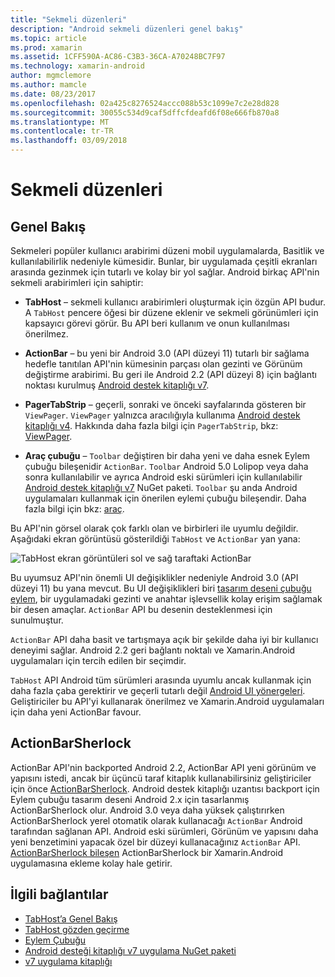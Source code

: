 ```yaml
---
title: "Sekmeli düzenleri"
description: "Android sekmeli düzenleri genel bakış"
ms.topic: article
ms.prod: xamarin
ms.assetid: 1CFF590A-AC86-C3B3-36CA-A70248BC7F97
ms.technology: xamarin-android
author: mgmclemore
ms.author: mamcle
ms.date: 08/23/2017
ms.openlocfilehash: 02a425c8276524accc088b53c1099e7c2e28d828
ms.sourcegitcommit: 30055c534d9caf5dffcfdeafd6f08e666fb870a8
ms.translationtype: MT
ms.contentlocale: tr-TR
ms.lasthandoff: 03/09/2018
---
```

# <a name="tabbed-layouts"></a>Sekmeli düzenleri


## <a name="overview"></a>Genel Bakış

Sekmeleri popüler kullanıcı arabirimi düzeni mobil uygulamalarda, Basitlik ve kullanılabilirlik nedeniyle kümesidir. Bunlar, bir uygulamada çeşitli ekranları arasında gezinmek için tutarlı ve kolay bir yol sağlar. Android birkaç API'nin sekmeli arabirimleri için sahiptir: 

-   **TabHost** &ndash; sekmeli kullanıcı arabirimleri oluşturmak için özgün API budur. A `TabHost` pencere öğesi bir düzene eklenir ve sekmeli görünümleri için kapsayıcı görevi görür. Bu API beri kullanım ve onun kullanılması önerilmez. 

-   **ActionBar** &ndash; bu yeni bir Android 3.0 (API düzeyi 11) tutarlı bir sağlama hedefle tanıtılan API'nin kümesinin parçası olan gezinti ve Görünüm değiştirme arabirimi. Bu geri ile Android 2.2 (API düzeyi 8) için bağlantı noktası kurulmuş [Android destek kitaplığı v7](https://www.nuget.org/packages/Xamarin.Android.Support.v7.AppCompat/). 

-   **PagerTabStrip** &ndash; geçerli, sonraki ve önceki sayfalarında gösteren bir `ViewPager`. `ViewPager` yalnızca aracılığıyla kullanıma [Android destek kitaplığı v4](https://www.nuget.org/packages/Xamarin.Android.Support.v4/).
     Hakkında daha fazla bilgi için `PagerTabStrip`, bkz: [ViewPager](~/android/user-interface/controls/view-pager/index.md).

-   **Araç çubuğu** &ndash; `Toolbar` değiştiren bir daha yeni ve daha esnek Eylem çubuğu bileşenidir `ActionBar`. `Toolbar` Android 5.0 Lolipop veya daha sonra kullanılabilir ve ayrıca Android eski sürümleri için kullanılabilir [Android destek kitaplığı v7](https://www.nuget.org/packages/Xamarin.Android.Support.v7.AppCompat/) NuGet paketi. 
    `Toolbar` şu anda Android uygulamaları kullanmak için önerilen eylemi çubuğu bileşendir.
    Daha fazla bilgi için bkz: [araç](~/android/user-interface/controls/tool-bar/index.md). 


Bu API'nin görsel olarak çok farklı olan ve birbirleri ile uyumlu değildir. Aşağıdaki ekran görüntüsü gösterildiği `TabHost` ve `ActionBar` yan yana: 

![TabHost ekran görüntüleri sol ve sağ taraftaki ActionBar](images/image01.png)

Bu uyumsuz API'nin önemli UI değişiklikler nedeniyle Android 3.0 (API düzeyi 11) bu yana mevcut. Bu UI değişiklikleri biri [tasarım deseni çubuğu eylem](http://www.androidpatterns.com/uap_pattern/action-bar), bir uygulamadaki gezinti ve anahtar işlevsellik kolay erişim sağlamak bir desen amaçlar. `ActionBar` API bu desenin desteklenmesi için sunulmuştur. 

`ActionBar` API daha basit ve tartışmaya açık bir şekilde daha iyi bir kullanıcı deneyimi sağlar. Android 2.2 geri bağlantı noktalı ve Xamarin.Android uygulamaları için tercih edilen bir seçimdir. 

`TabHost` API Android tüm sürümleri arasında uyumlu ancak kullanmak için daha fazla çaba gerektirir ve geçerli tutarlı değil [Android UI yönergeleri](http://developer.android.com/design/index.html). Geliştiriciler bu API'yi kullanarak önerilmez ve Xamarin.Android uygulamaları için daha yeni ActionBar favour. 



## <a name="actionbarsherlock"></a>ActionBarSherlock

ActionBar API'nin backported Android 2.2, ActionBar API yeni görünüm ve yapısını istedi, ancak bir üçüncü taraf kitaplık kullanabilirsiniz geliştiriciler için önce [ActionBarSherlock](http://actionbarsherlock.com). Android destek kitaplığı uzantısı backport için Eylem çubuğu tasarım deseni Android 2.x için tasarlanmış ActionBarSherlock olur. Android 3.0 veya daha yüksek çalıştırırken ActionBarSherlock yerel otomatik olarak kullanacağı `ActionBar` Android tarafından sağlanan API. Android eski sürümleri, Görünüm ve yapısını daha yeni benzetimini yapacak özel bir düzeyi kullanacağınız `ActionBar` API. [ActionBarSherlock bileşen](https://www.nuget.org/packages/xamstore-XamarinActionBarSherlock/) ActionBarSherlock bir Xamarin.Android uygulamasına ekleme kolay hale getirir. 



## <a name="related-links"></a>İlgili bağlantılar

- [TabHost’a Genel Bakış](tab-host.md)
- [TabHost gözden geçirme](~/android/user-interface/layouts/tab-layout/creating-a-tabbed-ui.md)
- [Eylem Çubuğu](http://developer.android.com/guide/topics/ui/actionbar.html)
- [Android desteği kitaplığı v7 uygulama NuGet paketi](https://www.nuget.org/packages/Xamarin.Android.Support.v7.AppCompat/)
- [v7 uygulama kitaplığı](http://developer.android.com/tools/support-library/features.html#v7-appcompat)
